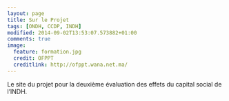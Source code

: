 ```yaml
---
layout: page
title: Sur le Projet
tags: [ONDH, CCDP, INDH]
modified: 2014-09-02T13:53:07.573882+01:00
comments: true
image:
  feature: formation.jpg
  credit: OFPPT
  creditlink: http://ofppt.wana.net.ma/
---
```


Le site du projet pour la deuxième évaluation des effets du capital social de l’INDH.
